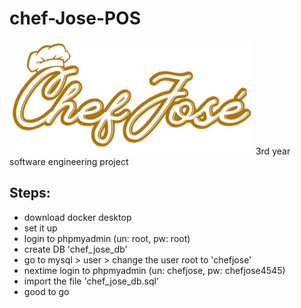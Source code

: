 # chef-Jose-POS
![Logo](image/logo.png)
3rd year software engineering project

## Steps:
- download docker desktop
- set it up
- login to phpmyadmin (un: root, pw: root)
- create DB 'chef_jose_db'
- go to mysql > user > change the user root to 'chefjose'
- nextime login to phpmyadmin (un: chefjose, pw: chefjose4545)
- import the file 'chef_jose_db.sql'
- good to go